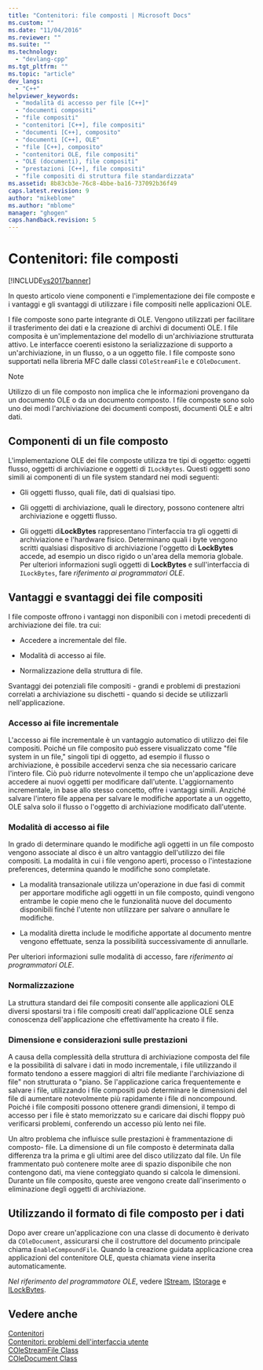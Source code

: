 ```yaml
---
title: "Contenitori: file composti | Microsoft Docs"
ms.custom: ""
ms.date: "11/04/2016"
ms.reviewer: ""
ms.suite: ""
ms.technology: 
  - "devlang-cpp"
ms.tgt_pltfrm: ""
ms.topic: "article"
dev_langs: 
  - "C++"
helpviewer_keywords: 
  - "modalità di accesso per file [C++]"
  - "documenti compositi"
  - "file compositi"
  - "contenitori [C++], file compositi"
  - "documenti [C++], composito"
  - "documenti [C++], OLE"
  - "file [C++], composito"
  - "contenitori OLE, file compositi"
  - "OLE (documenti), file compositi"
  - "prestazioni [C++], file compositi"
  - "file compositi di struttura file standardizzata"
ms.assetid: 8b83cb3e-76c8-4bbe-ba16-737092b36f49
caps.latest.revision: 9
author: "mikeblome"
ms.author: "mblome"
manager: "ghogen"
caps.handback.revision: 5
---
```

# Contenitori: file composti
[!INCLUDE[vs2017banner](../assembler/inline/includes/vs2017banner.md)]

In questo articolo viene componenti e l'implementazione dei file composte e i vantaggi e gli svantaggi di utilizzare i file compositi nelle applicazioni OLE.  
  
 I file composte sono parte integrante di OLE.  Vengono utilizzati per facilitare il trasferimento dei dati e la creazione di archivi di documenti OLE.  I file composita è un'implementazione del modello di un'archiviazione strutturata attivo.  Le interfacce coerenti esistono la serializzazione di supporto a un'archiviazione, in un flusso, o a un oggetto file.  I file composte sono supportati nella libreria MFC dalle classi `COleStreamFile` e `COleDocument`.  
  
> [!NOTE]
>  Utilizzo di un file composto non implica che le informazioni provengano da un documento OLE o da un documento composto.  I file composte sono solo uno dei modi l'archiviazione dei documenti composti, documenti OLE e altri dati.  
  
##  <a name="_core_components_of_a_compound_file"></a> Componenti di un file composto  
 L'implementazione OLE dei file composte utilizza tre tipi di oggetto: oggetti flusso, oggetti di archiviazione e oggetti di `ILockBytes`.  Questi oggetti sono simili ai componenti di un file system standard nei modi seguenti:  
  
-   Gli oggetti flusso, quali file, dati di qualsiasi tipo.  
  
-   Gli oggetti di archiviazione, quali le directory, possono contenere altri archiviazione e oggetti flusso.  
  
-   Gli oggetti di**LockBytes** rappresentano l'interfaccia tra gli oggetti di archiviazione e l'hardware fisico.  Determinano quali i byte vengono scritti qualsiasi dispositivo di archiviazione l'oggetto di **LockBytes** accede, ad esempio un disco rigido o un'area della memoria globale.  Per ulteriori informazioni sugli oggetti di **LockBytes** e sull'interfaccia di `ILockBytes`, fare *riferimento ai programmatori OLE*.  
  
##  <a name="_core_advantages_and_disadvantages_of_compound_files"></a> Vantaggi e svantaggi dei file compositi  
 I file composte offrono i vantaggi non disponibili con i metodi precedenti di archiviazione dei file.  tra cui:  
  
-   Accedere a incrementale del file.  
  
-   Modalità di accesso ai file.  
  
-   Normalizzazione della struttura di file.  
  
 Svantaggi dei potenziali file compositi \- grandi e problemi di prestazioni correlati a archiviazione su dischetti \- quando si decide se utilizzarli nell'applicazione.  
  
###  <a name="_core_incremental_access_to_files"></a> Accesso ai file incrementale  
 L'accesso ai file incrementale è un vantaggio automatico di utilizzo dei file compositi.  Poiché un file composito può essere visualizzato come "file system in un file," singoli tipi di oggetto, ad esempio il flusso o archiviazione, è possibile accedervi senza che sia necessario caricare l'intero file.  Ciò può ridurre notevolmente il tempo che un'applicazione deve accedere ai nuovi oggetti per modificare dall'utente.  L'aggiornamento incrementale, in base allo stesso concetto, offre i vantaggi simili.  Anziché salvare l'intero file appena per salvare le modifiche apportate a un oggetto, OLE salva solo il flusso o l'oggetto di archiviazione modificato dall'utente.  
  
###  <a name="_core_file_access_modes"></a> Modalità di accesso ai file  
 In grado di determinare quando le modifiche agli oggetti in un file composto vengono associate al disco è un altro vantaggio dell'utilizzo dei file compositi.  La modalità in cui i file vengono aperti, processo o l'intestazione preferences, determina quando le modifiche sono completate.  
  
-   La modalità transazionale utilizza un'operazione in due fasi di commit per apportare modifiche agli oggetti in un file composto, quindi vengono entrambe le copie meno che le funzionalità nuove del documento disponibili finché l'utente non utilizzare per salvare o annullare le modifiche.  
  
-   La modalità diretta include le modifiche apportate al documento mentre vengono effettuate, senza la possibilità successivamente di annullarle.  
  
 Per ulteriori informazioni sulle modalità di accesso, fare *riferimento ai programmatori OLE*.  
  
###  <a name="_core_standardization"></a> Normalizzazione  
 La struttura standard dei file compositi consente alle applicazioni OLE diversi spostarsi tra i file compositi creati dall'applicazione OLE senza conoscenza dell'applicazione che effettivamente ha creato il file.  
  
###  <a name="_core_size_and_performance_considerations"></a> Dimensione e considerazioni sulle prestazioni  
 A causa della complessità della struttura di archiviazione composta del file e la possibilità di salvare i dati in modo incrementale, i file utilizzando il formato tendono a essere maggiori di altri file mediante l'archiviazione di file" non strutturata o "piano.  Se l'applicazione carica frequentemente e salvare i file, utilizzando i file compositi può determinare le dimensioni del file di aumentare notevolmente più rapidamente i file di noncompound.  Poiché i file compositi possono ottenere grandi dimensioni, il tempo di accesso per i file è stato memorizzato su e caricare dai dischi floppy può verificarsi problemi, conferendo un accesso più lento nei file.  
  
 Un altro problema che influisce sulle prestazioni è frammentazione di composto\- file.  La dimensione di un file composto è determinata dalla differenza tra la prima e gli ultimi aree del disco utilizzato dal file.  Un file frammentato può contenere molte aree di spazio disponibile che non contengono dati, ma viene conteggiato quando si calcola le dimensioni.  Durante un file composito, queste aree vengono create dall'inserimento o eliminazione degli oggetti di archiviazione.  
  
##  <a name="_core_using_compound_files_format_for_your_data"></a> Utilizzando il formato di file composto per i dati  
 Dopo aver creare un'applicazione con una classe di documento è derivato da `COleDocument`, assicurarsi che il costruttore del documento principale chiama `EnableCompoundFile`.  Quando la creazione guidata applicazione crea applicazioni del contenitore OLE, questa chiamata viene inserita automaticamente.  
  
 *Nel riferimento del programmatore OLE*, vedere [IStream](http://msdn.microsoft.com/library/windows/desktop/aa380034), [IStorage](http://msdn.microsoft.com/library/windows/desktop/aa380015) e [ILockBytes](http://msdn.microsoft.com/library/windows/desktop/aa379238).  
  
## Vedere anche  
 [Contenitori](../mfc/containers.md)   
 [Contenitori: problemi dell'interfaccia utente](../mfc/containers-user-interface-issues.md)   
 [COleStreamFile Class](../mfc/reference/colestreamfile-class.md)   
 [COleDocument Class](../mfc/reference/coledocument-class.md)